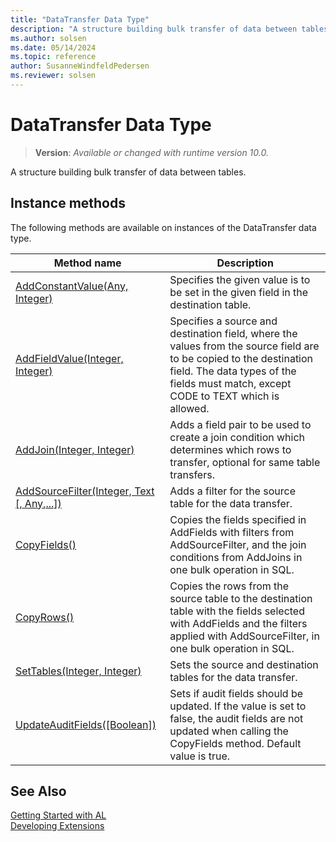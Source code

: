 ```yaml
---
title: "DataTransfer Data Type"
description: "A structure building bulk transfer of data between tables."
ms.author: solsen
ms.date: 05/14/2024
ms.topic: reference
author: SusanneWindfeldPedersen
ms.reviewer: solsen
---
```

[//]: # (START>DO_NOT_EDIT)
[//]: # (IMPORTANT:Do not edit any of the content between here and the END>DO_NOT_EDIT.)
[//]: # (Any modifications should be made in the .xml files in the ModernDev repo.)
# DataTransfer Data Type
> **Version**: _Available or changed with runtime version 10.0._

A structure building bulk transfer of data between tables.



## Instance methods
The following methods are available on instances of the DataTransfer data type.

|Method name|Description|
|-----------|-----------|
|[AddConstantValue(Any, Integer)](datatransfer-addconstantvalue-method.md)|Specifies the given value is to be set in the given field in the destination table.|
|[AddFieldValue(Integer, Integer)](datatransfer-addfieldvalue-method.md)|Specifies a source and destination field, where the values from the source field are to be copied to the destination field. The data types of the fields must match, except CODE to TEXT which is allowed.|
|[AddJoin(Integer, Integer)](datatransfer-addjoin-method.md)|Adds a field pair to be used to create a join condition which determines which rows to transfer, optional for same table transfers.|
|[AddSourceFilter(Integer, Text [, Any,...])](datatransfer-addsourcefilter-method.md)|Adds a filter for the source table for the data transfer.|
|[CopyFields()](datatransfer-copyfields-method.md)|Copies the fields specified in AddFields with filters from AddSourceFilter, and the join conditions from AddJoins in one bulk operation in SQL.|
|[CopyRows()](datatransfer-copyrows-method.md)|Copies the rows from the source table to the destination table with the fields selected with AddFields and the filters applied with AddSourceFilter, in one bulk operation in SQL.|
|[SetTables(Integer, Integer)](datatransfer-settables-method.md)|Sets the source and destination tables for the data transfer.|
|[UpdateAuditFields([Boolean])](datatransfer-updateauditfields-method.md)|Sets if audit fields should be updated. If the value is set to false, the audit fields are not updated when calling the CopyFields method. Default value is true.|

[//]: # (IMPORTANT: END>DO_NOT_EDIT)

## See Also

[Getting Started with AL](../../devenv-get-started.md)  
[Developing Extensions](../../devenv-dev-overview.md)  